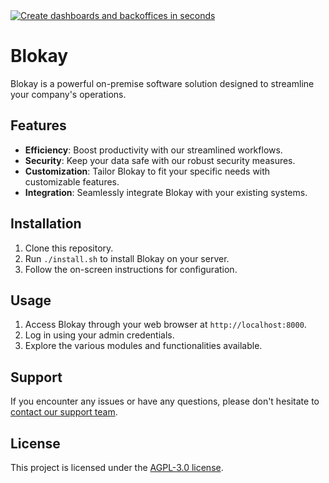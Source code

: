 <a href="https://blokay.com">
  <img alt="Create dashboards and backoffices in seconds" src="https://github.com/blokay-llc/blokay/assets/13822089/ff3b3bf2-6b5e-45bc-b81c-75cbcf96d906">
</a>

<br/>

# Blokay

Blokay is a powerful on-premise software solution designed to streamline your company's operations.

## Features

- **Efficiency**: Boost productivity with our streamlined workflows.
- **Security**: Keep your data safe with our robust security measures.
- **Customization**: Tailor Blokay to fit your specific needs with customizable features.
- **Integration**: Seamlessly integrate Blokay with your existing systems.

## Installation

1. Clone this repository.
2. Run `./install.sh` to install Blokay on your server.
3. Follow the on-screen instructions for configuration.

## Usage

1. Access Blokay through your web browser at `http://localhost:8000`.
2. Log in using your admin credentials.
3. Explore the various modules and functionalities available.

## Support

If you encounter any issues or have any questions, please don't hesitate to [contact our support team](mailto:support@blokay.com).

## License

This project is licensed under the [AGPL-3.0 license](LICENSE).
